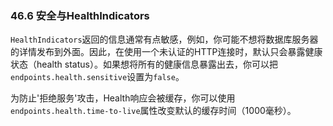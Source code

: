 ### 46.6 安全与HealthIndicators
`HealthIndicators`返回的信息通常有点敏感，例如，你可能不想将数据库服务器的详情发布到外面。因此，在使用一个未认证的HTTP连接时，默认只会暴露健康状态（health status）。如果想将所有的健康信息暴露出去，你可以把`endpoints.health.sensitive`设置为`false`。

为防止'拒绝服务'攻击，Health响应会被缓存，你可以使用`endpoints.health.time-to-live`属性改变默认的缓存时间（1000毫秒）。
